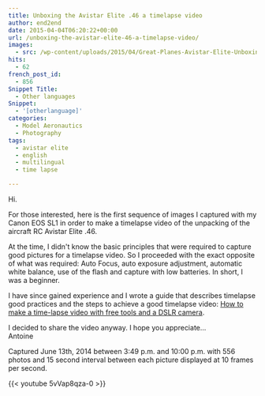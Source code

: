 ```yaml
---
title: Unboxing the Avistar Elite .46 a timelapse video
author: end2end
date: 2015-04-04T06:20:22+00:00
url: /unboxing-the-avistar-elite-46-a-timelapse-video/
images:
  - src: /wp-content/uploads/2015/04/Great-Planes-Avistar-Elite-Unboxing-featured-image.jpg
hits:
  - 62
french_post_id:
  - 856
Snippet Title:
  - Other languages
Snippet:
  - '[otherlanguage]'
categories:
  - Model Aeronautics
  - Photography
tags:
  - avistar elite
  - english
  - multilingual
  - time lapse

---
```

Hi.

For those interested, here is the first sequence of images I captured with my Canon EOS SL1 in order to make a timelapse video of the unpacking of the aircraft RC Avistar Elite .46.<!--more-->

At the time, I didn't know the basic principles that were required to capture good pictures for a timelapse video. So I proceeded with the exact opposite of what was required: Auto Focus, auto exposure adjustment, automatic white balance, use of the flash and capture with low batteries. In short, I was a beginner.

I have since gained experience and I wrote a guide that describes timelapse good practices and the steps to achieve a good timelapse video: [How to make a time-lapse video with free tools and a DSLR camera](/how-to-make-a-time-lapse-video-with-free-tools-and-a-dslr-camera/ "How to make a time-lapse video with free tools and a DSLR camera").

I decided to share the video anyway. I hope you appreciate...  
Antoine

Captured June 13th, 2014 between 3:49 p.m. and 10:00 p.m. with 556 photos and 15 second interval between each picture displayed at 10 frames per second.

{{< youtube 5vVap8qza-0 >}}
